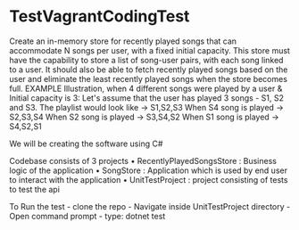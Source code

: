 # TestVagrantCodingTest



Create an in-memory store for recently played songs that can accommodate N songs per user, with a fixed initial capacity. 
This store must have the capability to store a list of song-user pairs, with each song linked to a user. It should also be able to fetch recently played songs based on the user and eliminate the least recently played songs when the store becomes full.
EXAMPLE
Illustration, when 4 different songs were played by a user & Initial capacity is 3: 
Let's assume that the user has played 3 songs - S1, S2 and S3.
The playlist would look like -> S1,S2,S3
When S4 song is played -> S2,S3,S4 
When S2 song is played -> S3,S4,S2 
When S1 song is played -> S4,S2,S1


We will be creating the software using C#

Codebase consists of 3 projects
	• RecentlyPlayedSongsStore : Business logic of the application
	• SongStore : Application which is used by end user to interact with the application
	• UnitTestProject : project consisting of tests to test the api

To Run the test
	- clone the repo
	- Navigate inside UnitTestProject directory
	- Open command prompt
	- type: dotnet test
